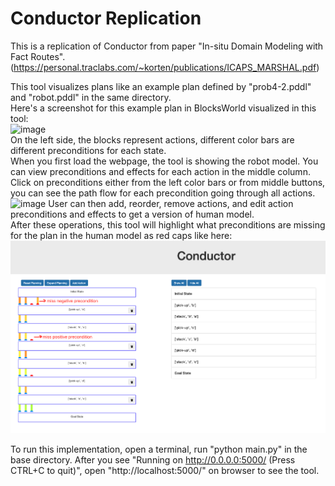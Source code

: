 # Conductor Replication
This is a replication of Conductor from paper "In-situ Domain Modeling with Fact Routes".(https://personal.traclabs.com/~korten/publications/ICAPS_MARSHAL.pdf)

This tool visualizes plans like an example plan defined by "prob4-2.pddl" and "robot.pddl" in the same directory.  
Here's a screenshot for this example plan in BlocksWorld visualized in this tool:  
![image](https://github.com/Hunnyishere/ConductorReplication/blob/master/images/example-1.jpg)  
On the left side, the blocks represent actions, different color bars are different preconditions for each state.   
When you first load the webpage, the tool is showing the robot model.
You can view preconditions and effects for each action in the middle column. 
Click on preconditions either from the left color bars or from middle buttons, you can see the path flow for each precondition going through all actions.
![image](https://github.com/Hunnyishere/ConductorReplication/blob/master/images/example-2.jpg) 
User can then add, reorder, remove actions, and edit action preconditions and effects to get a version of human model.  
After these operations, this tool will highlight what preconditions are missing for the plan in the human model as red caps like here:  
![image](https://github.com/Hunnyishere/ConductorReplication/blob/master/images/example-3.jpg)

To run this implementation, open a terminal, run "python main.py" in the base directory.
After you see "Running on http://0.0.0.0:5000/ (Press CTRL+C to quit)", open "http://localhost:5000/" on browser to see the tool.
